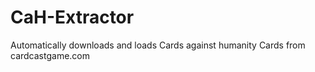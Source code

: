 # CaH-Extractor
Automatically downloads and loads Cards against humanity Cards from cardcastgame.com
